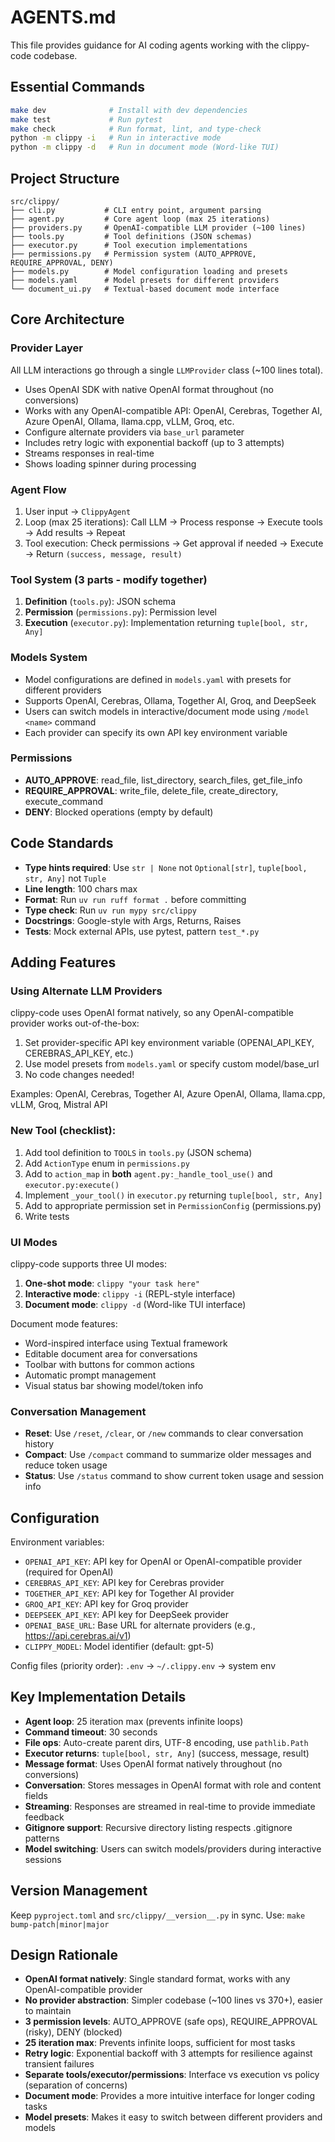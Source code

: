 # AGENTS.md

This file provides guidance for AI coding agents working with the clippy-code codebase.

## Essential Commands

```bash
make dev              # Install with dev dependencies
make test             # Run pytest
make check            # Run format, lint, and type-check
python -m clippy -i   # Run in interactive mode
python -m clippy -d   # Run in document mode (Word-like TUI)
```

## Project Structure

```
src/clippy/
├── cli.py           # CLI entry point, argument parsing
├── agent.py         # Core agent loop (max 25 iterations)
├── providers.py     # OpenAI-compatible LLM provider (~100 lines)
├── tools.py         # Tool definitions (JSON schemas)
├── executor.py      # Tool execution implementations
├── permissions.py   # Permission system (AUTO_APPROVE, REQUIRE_APPROVAL, DENY)
├── models.py        # Model configuration loading and presets
├── models.yaml      # Model presets for different providers
└── document_ui.py   # Textual-based document mode interface
```

## Core Architecture

### Provider Layer

All LLM interactions go through a single `LLMProvider` class (~100 lines total).

- Uses OpenAI SDK with native OpenAI format throughout (no conversions)
- Works with any OpenAI-compatible API: OpenAI, Cerebras, Together AI, Azure OpenAI, Ollama, llama.cpp, vLLM, Groq, etc.
- Configure alternate providers via `base_url` parameter
- Includes retry logic with exponential backoff (up to 3 attempts)
- Streams responses in real-time
- Shows loading spinner during processing

### Agent Flow

1. User input → `ClippyAgent`
2. Loop (max 25 iterations): Call LLM → Process response → Execute tools → Add results → Repeat
3. Tool execution: Check permissions → Get approval if needed → Execute → Return `(success, message, result)`

### Tool System (3 parts - modify together)

1. **Definition** (`tools.py`): JSON schema
2. **Permission** (`permissions.py`): Permission level
3. **Execution** (`executor.py`): Implementation returning `tuple[bool, str, Any]`

### Models System

- Model configurations are defined in `models.yaml` with presets for different providers
- Supports OpenAI, Cerebras, Ollama, Together AI, Groq, and DeepSeek
- Users can switch models in interactive/document mode using `/model <name>` command
- Each provider can specify its own API key environment variable

### Permissions

- **AUTO_APPROVE**: read_file, list_directory, search_files, get_file_info
- **REQUIRE_APPROVAL**: write_file, delete_file, create_directory, execute_command
- **DENY**: Blocked operations (empty by default)

## Code Standards

- **Type hints required**: Use `str | None` not `Optional[str]`, `tuple[bool, str, Any]` not `Tuple`
- **Line length**: 100 chars max
- **Format**: Run `uv run ruff format .` before committing
- **Type check**: Run `uv run mypy src/clippy`
- **Docstrings**: Google-style with Args, Returns, Raises
- **Tests**: Mock external APIs, use pytest, pattern `test_*.py`

## Adding Features

### Using Alternate LLM Providers

clippy-code uses OpenAI format natively, so any OpenAI-compatible provider works out-of-the-box:

1. Set provider-specific API key environment variable (OPENAI_API_KEY, CEREBRAS_API_KEY, etc.)
2. Use model presets from `models.yaml` or specify custom model/base_url
3. No code changes needed!

Examples: OpenAI, Cerebras, Together AI, Azure OpenAI, Ollama, llama.cpp, vLLM, Groq, Mistral API

### New Tool (checklist):

1. Add tool definition to `TOOLS` in `tools.py` (JSON schema)
2. Add `ActionType` enum in `permissions.py`
3. Add to `action_map` in **both** `agent.py:_handle_tool_use()` and `executor.py:execute()`
4. Implement `_your_tool()` in `executor.py` returning `tuple[bool, str, Any]`
5. Add to appropriate permission set in `PermissionConfig` (permissions.py)
6. Write tests

### UI Modes

clippy-code supports three UI modes:

1. **One-shot mode**: `clippy "your task here"`
2. **Interactive mode**: `clippy -i` (REPL-style interface)
3. **Document mode**: `clippy -d` (Word-like TUI interface)

Document mode features:

- Word-inspired interface using Textual framework
- Editable document area for conversations
- Toolbar with buttons for common actions
- Automatic prompt management
- Visual status bar showing model/token info

### Conversation Management

- **Reset**: Use `/reset`, `/clear`, or `/new` commands to clear conversation history
- **Compact**: Use `/compact` command to summarize older messages and reduce token usage
- **Status**: Use `/status` command to show current token usage and session info

## Configuration

Environment variables:

- `OPENAI_API_KEY`: API key for OpenAI or OpenAI-compatible provider (required for OpenAI)
- `CEREBRAS_API_KEY`: API key for Cerebras provider
- `TOGETHER_API_KEY`: API key for Together AI provider
- `GROQ_API_KEY`: API key for Groq provider
- `DEEPSEEK_API_KEY`: API key for DeepSeek provider
- `OPENAI_BASE_URL`: Base URL for alternate providers (e.g., https://api.cerebras.ai/v1)
- `CLIPPY_MODEL`: Model identifier (default: gpt-5)

Config files (priority order): `.env` → `~/.clippy.env` → system env

## Key Implementation Details

- **Agent loop**: 25 iteration max (prevents infinite loops)
- **Command timeout**: 30 seconds
- **File ops**: Auto-create parent dirs, UTF-8 encoding, use `pathlib.Path`
- **Executor returns**: `tuple[bool, str, Any]` (success, message, result)
- **Message format**: Uses OpenAI format natively throughout (no conversions)
- **Conversation**: Stores messages in OpenAI format with role and content fields
- **Streaming**: Responses are streamed in real-time to provide immediate feedback
- **Gitignore support**: Recursive directory listing respects .gitignore patterns
- **Model switching**: Users can switch models/providers during interactive sessions

## Version Management

Keep `pyproject.toml` and `src/clippy/__version__.py` in sync. Use: `make bump-patch|minor|major`

## Design Rationale

- **OpenAI format natively**: Single standard format, works with any OpenAI-compatible provider
- **No provider abstraction**: Simpler codebase (~100 lines vs 370+), easier to maintain
- **3 permission levels**: AUTO_APPROVE (safe ops), REQUIRE_APPROVAL (risky), DENY (blocked)
- **25 iteration max**: Prevents infinite loops, sufficient for most tasks
- **Retry logic**: Exponential backoff with 3 attempts for resilience against transient failures
- **Separate tools/executor/permissions**: Interface vs execution vs policy (separation of concerns)
- **Document mode**: Provides a more intuitive interface for longer coding tasks
- **Model presets**: Makes it easy to switch between different providers and models

